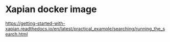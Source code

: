 # Xapian docker image

https://getting-started-with-xapian.readthedocs.io/en/latest/practical_example/searching/running_the_search.html
